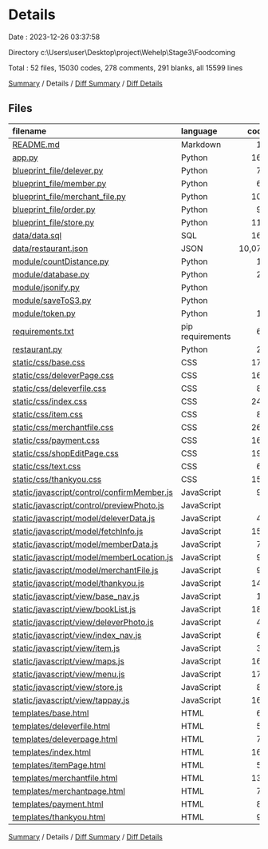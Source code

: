 # Details

Date : 2023-12-26 03:37:58

Directory c:\\Users\\user\\Desktop\\project\\Wehelp\\Stage3\\Foodcoming

Total : 52 files,  15030 codes, 278 comments, 291 blanks, all 15599 lines

[Summary](results.md) / Details / [Diff Summary](diff.md) / [Diff Details](diff-details.md)

## Files
| filename | language | code | comment | blank | total |
| :--- | :--- | ---: | ---: | ---: | ---: |
| [README.md](/README.md) | Markdown | 10 | 0 | 4 | 14 |
| [app.py](/app.py) | Python | 165 | 3 | 22 | 190 |
| [blueprint_file/delever.py](/blueprint_file/delever.py) | Python | 70 | 3 | 4 | 77 |
| [blueprint_file/member.py](/blueprint_file/member.py) | Python | 68 | 0 | 4 | 72 |
| [blueprint_file/merchant_file.py](/blueprint_file/merchant_file.py) | Python | 106 | 0 | 3 | 109 |
| [blueprint_file/order.py](/blueprint_file/order.py) | Python | 92 | 2 | 6 | 100 |
| [blueprint_file/store.py](/blueprint_file/store.py) | Python | 115 | 2 | 7 | 124 |
| [data/data.sql](/data/data.sql) | SQL | 162 | 48 | 32 | 242 |
| [data/restaurant.json](/data/restaurant.json) | JSON | 10,075 | 0 | 0 | 10,075 |
| [module/countDistance.py](/module/countDistance.py) | Python | 13 | 5 | 7 | 25 |
| [module/database.py](/module/database.py) | Python | 25 | 10 | 3 | 38 |
| [module/jsonify.py](/module/jsonify.py) | Python | 5 | 0 | 1 | 6 |
| [module/saveToS3.py](/module/saveToS3.py) | Python | 9 | 0 | 3 | 12 |
| [module/token.py](/module/token.py) | Python | 11 | 0 | 2 | 13 |
| [requirements.txt](/requirements.txt) | pip requirements | 69 | 0 | 0 | 69 |
| [restaurant.py](/restaurant.py) | Python | 28 | 128 | 12 | 168 |
| [static/css/base.css](/static/css/base.css) | CSS | 173 | 0 | 0 | 173 |
| [static/css/deleverPage.css](/static/css/deleverPage.css) | CSS | 162 | 0 | 3 | 165 |
| [static/css/deleverfile.css](/static/css/deleverfile.css) | CSS | 81 | 0 | 3 | 84 |
| [static/css/index.css](/static/css/index.css) | CSS | 241 | 0 | 3 | 244 |
| [static/css/item.css](/static/css/item.css) | CSS | 86 | 0 | 0 | 86 |
| [static/css/merchantfile.css](/static/css/merchantfile.css) | CSS | 260 | 1 | 8 | 269 |
| [static/css/payment.css](/static/css/payment.css) | CSS | 161 | 0 | 0 | 161 |
| [static/css/shopEditPage.css](/static/css/shopEditPage.css) | CSS | 198 | 0 | 0 | 198 |
| [static/css/text.css](/static/css/text.css) | CSS | 61 | 0 | 0 | 61 |
| [static/css/thankyou.css](/static/css/thankyou.css) | CSS | 150 | 0 | 2 | 152 |
| [static/javascript/control/confirmMember.js](/static/javascript/control/confirmMember.js) | JavaScript | 92 | 7 | 7 | 106 |
| [static/javascript/control/previewPhoto.js](/static/javascript/control/previewPhoto.js) | JavaScript | 8 | 0 | 0 | 8 |
| [static/javascript/model/deleverData.js](/static/javascript/model/deleverData.js) | JavaScript | 42 | 0 | 2 | 44 |
| [static/javascript/model/fetchInfo.js](/static/javascript/model/fetchInfo.js) | JavaScript | 152 | 6 | 4 | 162 |
| [static/javascript/model/memberData.js](/static/javascript/model/memberData.js) | JavaScript | 78 | 0 | 5 | 83 |
| [static/javascript/model/memberLocation.js](/static/javascript/model/memberLocation.js) | JavaScript | 92 | 7 | 13 | 112 |
| [static/javascript/model/merchantFile.js](/static/javascript/model/merchantFile.js) | JavaScript | 91 | 3 | 5 | 99 |
| [static/javascript/model/thankyou.js](/static/javascript/model/thankyou.js) | JavaScript | 147 | 7 | 10 | 164 |
| [static/javascript/view/base_nav.js](/static/javascript/view/base_nav.js) | JavaScript | 15 | 1 | 1 | 17 |
| [static/javascript/view/bookList.js](/static/javascript/view/bookList.js) | JavaScript | 187 | 6 | 14 | 207 |
| [static/javascript/view/deleverPhoto.js](/static/javascript/view/deleverPhoto.js) | JavaScript | 46 | 0 | 7 | 53 |
| [static/javascript/view/index_nav.js](/static/javascript/view/index_nav.js) | JavaScript | 64 | 3 | 8 | 75 |
| [static/javascript/view/item.js](/static/javascript/view/item.js) | JavaScript | 35 | 3 | 9 | 47 |
| [static/javascript/view/maps.js](/static/javascript/view/maps.js) | JavaScript | 167 | 18 | 14 | 199 |
| [static/javascript/view/menu.js](/static/javascript/view/menu.js) | JavaScript | 171 | 9 | 17 | 197 |
| [static/javascript/view/store.js](/static/javascript/view/store.js) | JavaScript | 84 | 0 | 7 | 91 |
| [static/javascript/view/tappay.js](/static/javascript/view/tappay.js) | JavaScript | 167 | 5 | 18 | 190 |
| [templates/base.html](/templates/base.html) | HTML | 61 | 0 | 5 | 66 |
| [templates/deleverfile.html](/templates/deleverfile.html) | HTML | 56 | 0 | 5 | 61 |
| [templates/deleverpage.html](/templates/deleverpage.html) | HTML | 79 | 0 | 2 | 81 |
| [templates/index.html](/templates/index.html) | HTML | 166 | 0 | 2 | 168 |
| [templates/itemPage.html](/templates/itemPage.html) | HTML | 52 | 0 | 1 | 53 |
| [templates/merchantfile.html](/templates/merchantfile.html) | HTML | 130 | 0 | 0 | 130 |
| [templates/merchantpage.html](/templates/merchantpage.html) | HTML | 73 | 0 | 4 | 77 |
| [templates/payment.html](/templates/payment.html) | HTML | 89 | 1 | 2 | 92 |
| [templates/thankyou.html](/templates/thankyou.html) | HTML | 90 | 0 | 0 | 90 |

[Summary](results.md) / Details / [Diff Summary](diff.md) / [Diff Details](diff-details.md)